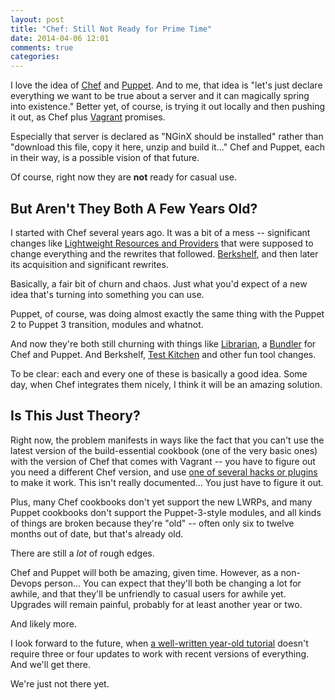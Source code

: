 ```yaml
---
layout: post
title: "Chef: Still Not Ready for Prime Time"
date: 2014-04-06 12:01
comments: true
categories: 
---
```


I love the idea of <a href="http://www.getchef.com">Chef</a> and <a
href="http://puppetlabs.com">Puppet</a>.  And to me, that idea is
"let's just declare everything we want to be true about a server and
it can magically spring into existence."  Better yet, of course, is
trying it out locally and then pushing it out, as Chef plus <a
href="http://vagrantup.com">Vagrant</a> promises.

Especially that server is declared as "NGinX should be installed"
rather than "download this file, copy it here, unzip and build it..."
Chef and Puppet, each in their way, is a possible vision of that
future.

Of course, right now they are <b>not</b> ready for casual use.

## But Aren't They Both A Few Years Old?

I started with Chef several years ago.  It was a bit of a mess --
significant changes like <a
href="http://docs.opscode.com/lwrp.html">Lightweight Resources and
Providers</a> that were supposed to change everything and the rewrites
that followed.  <a href="http://berkshelf.com/">Berkshelf</a>, and
then later its acquisition and significant rewrites.

Basically, a fair bit of churn and chaos.  Just what you'd expect of a
new idea that's turning into something you can use.

Puppet, of course, was doing almost exactly the same thing with the
Puppet 2 to Puppet 3 transition, modules and whatnot.

And now they're both still churning with things like <a
href="https://github.com/applicationsonline/librarian">Librarian</a>,
a <a href="http://gembundler.org">Bundler</a> for Chef and Puppet.
And Berkshelf, <a
href="https://github.com/test-kitchen/test-kitchen">Test Kitchen</a>
and other fun tool changes.

To be clear:  each and every one of these is basically a good idea.
Some day, when Chef integrates them nicely, I think it will be an
amazing solution.

## Is This Just Theory?

Right now, the problem manifests in ways like the fact that you can't use
the latest version of the build-essential cookbook (one of the very
basic ones) with the version of Chef that comes with Vagrant -- you
have to figure out you need a different Chef version, and use <a
href="http://stackoverflow.com/questions/11325479/how-to-control-the-version-of-chef-that-vagrant-uses-to-provision-vms">one
of several hacks or plugins</a> to make it work.  This isn't really
documented...  You just have to figure it out.

Plus, many Chef cookbooks don't yet support the new LWRPs, and many
Puppet cookbooks don't support the Puppet-3-style modules, and all
kinds of things are broken because they're "old" -- often only six to
twelve months out of date, but that's already old.

There are still a <i>lot</i> of rough edges.

Chef and Puppet will both be amazing, given time.  However, as a
non-Devops person...  You can expect that they'll both be changing a
lot for awhile, and that they'll be unfriendly to casual users for
awhile yet.  Upgrades will remain painful, probably for at least
another year or two.

And likely more.

I look forward to the future, when <a
href="http://leopard.in.ua/2013/01/04/chef-solo-getting-started-part-1/">a
well-written year-old tutorial</a> doesn't require three or four
updates to work with recent versions of everything.  And we'll get
there.

We're just not there yet.
